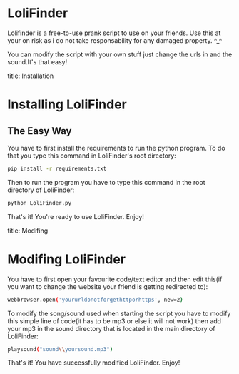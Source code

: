 # LoliFinder
Lolifinder is a free-to-use prank script to use on your friends.
Use this at your on risk as i do not take responsability for any damaged property. ^_^

You can modify the script with your own stuff just change the urls in and the sound.It's that easy!

title: Installation

# Installing LoliFinder

## The Easy Way

You have to first install the requirements to run the python program. To do that you type this command in LoliFinder's root directory:
```bash
pip install -r requirements.txt  
```
Then to run the program you have to type this command in the root directory of LoliFinder:
```bash
python LoliFinder.py
``` 
That's it! You're ready to use LoliFinder. Enjoy!

title: Modifing

# Modifing LoliFinder

You have to first open your favourite code/text editor and then edit this(if you want to change the website your friend is getting redirected to):

```bash
webbrowser.open('yoururldonotforgethttporhttps', new=2)
``` 
To modify the song/sound used when starting the script you have to modify this simple line of code(it has to be mp3 or else it will not work) then add your mp3 in the sound directory that is located in the main directory of LoliFinder:

```bash
playsound("sound\\yoursound.mp3")
```
That's it! You have successfully modified LoliFinder. Enjoy!



